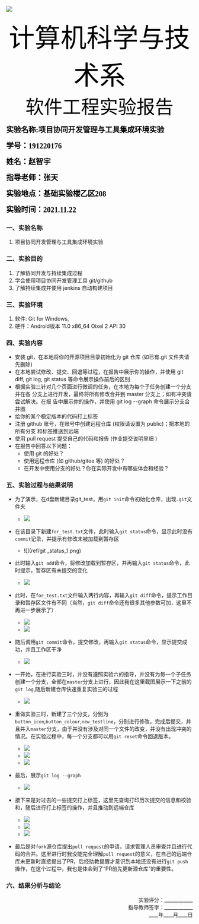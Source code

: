 ![](ref/image002.gif)

<div align = "center"><span style='color:black;background:背景颜色;font-size:70px;font-family:华文行楷;'>计算机科学与技术系</span></div>


<div align = "center"><span style='color:black;background:背景颜色;font-size:50px;font-family:华文新魏;'>软件工程实验报告</span></div>

<span style='color:black;background:背景颜色;font-size:20px;font-family:楷体_GB2312;'>**实验名称:项目协同开发管理与工具集成环境实验**</span>

<span style='color:black;background:背景颜色;font-size:20px;font-family:楷体_GB2312;'>**学号：191220176**</span>

<span style='color:black;background:背景颜色;font-size:20px;font-family:楷体_GB2312;'>**姓名：赵智宇**</span>

<span style='color:black;background:背景颜色;font-size:20px;font-family:楷体_GB2312;'>**指导老师：张天**</span>

<span style='color:black;background:背景颜色;font-size:20px;font-family:楷体_GB2312;'>**实验地点：基础实验楼乙区208**</span>

<span style='color:black;background:背景颜色;font-size:20px;font-family:楷体_GB2312;'>**实验时间：2021.11.22**</span>




### 一、实验名称
1. 项目协同开发管理与工具集成环境实验

### 二、实验目的
1. 了解协同开发与持续集成过程
2. 学会使用项目协同开发管理工具 git/github
3. 了解持续集成并使用 jenkins 自动构建项目

### 三、实验环境
1. 软件: Git for Windows,
2. 硬件：Android版本 11.0 x86_64 Oixel 2 API 30

### 四、实验内容
+  安装 git，在本地将你的开源项目目录初始化为 git 仓库 (如已有.git 文件夹请先删除)
+ 在本地尝试修改、提交、回退等过程，在报告中展示你的操作，并使用 git diff, git
log, git status 等命令展示操作前后的区别
+ 根据实验三针对几个页面进行微调的任务，在本地为每个子任务创建一个分支并在各
分支上进行开发，最终将所有修改合并到 master 分支上；如有冲突请尝试解决。在报
告中展示你的操作，并使用 git log --graph 命令展示分支合并图
+ 给你的某个稳定版本的代码打上标签
+ 注册 github 账号，在账号中创建远程仓库 (权限请设置为 public)；把本地的所有分支
和标签推送到远端
+ 使用 pull request 提交自己的代码和报告 (作业提交说明里细 )
+ 在报告中回答以下问题：
   + 使用 git 的好处？
   +  使用远程仓库 (如 github/gitee 等) 的好处？
   +  在开发中使用分支的好处？你在实际开发中有哪些体会和经验？


### 五、实验过程与结果说明
+ 为了演示，在d盘新建目录git_test，用`git init`命令初始化仓库，出现`.git`文件夹
   + ![](ref/git_init.png) 

+ 在该目录下新建`for_test.txt`文件，此时输入`git status`命令，显示此时没有`commit`记录，并提示有修改未被加载到暂存区
   + ![](ref/git _status_1.png) 

+ 此时输入`git add`命令，将修改加载到暂存区，并再输入`git status`命令，此时提示，暂存区有未提交的变化
  +  ![](ref/git_status_2.png) 

+ 此时，在`for_test.txt`文件输入两行内容，再输入`git diff`命令，提示工作目录和暂存区文件有不同（当然，`git diff`命令还有很多其他参数可加，这里不再进一步展示了）
  + ![](ref/for_test.png) 
  + ![](ref/git_diff.png) 

+ 随后调用`git commit`命令，提交修改，再输入`git status`命令，显示提交成功，并且工作区干净
  + ![](ref/git_status_3.png) 

+ 一开始，在进行实验三时，并没有遵照实验六的指导，并没有为每一个子任务创建一个分支，全部在`master`分支上进行，因此我在这里截图展示一下之前的`git log`,随后新建仓库快速重复实验三的过程
   + ![](ref/8.png) 

+ 重做实验三时，新建了三个分支，分别为`button_icon`,`button_colour`,`new_testline`，分别进行修改，完成后提交，并且并入`master`分支，由于并没有涉及对同一个文件的改变，并没有出现冲突的情况。在实验过程中，每一个分支都可以用`git reset`命令回退版本。
   + ![](ref/9.png) 
   + ![](ref/10.png) 
   + ![](ref/11.png) 

+ 最后，展示`git log --graph`
  + ![](ref/log_graph.png) 

+ 接下来是对过去的一些提交打上标签，这里先查询打印历次提交的信息和校验和，随后进行打上标签的操作，并且推动到远端仓库
   + ![](ref/log_line.png) 
   + ![](ref/git_tag.png) 
   + ![](ref/push_tag.png) 

+ 最后是对`fork`源仓库提出`pull request`的申请，请求管理人员审查并且进行代码的合并。这里进行时我没能完全理解`pull request`的意义，在自己的远端仓库未更新时直接提出了PR，后经助教提醒才意识到本地还没有进行`git push`操作，在这个过程中，我也是体会到了“PR前先更新源仓库”的重要性。

### 六、结果分析与结论






<div align = "right"> 实验评分：____________ </div>
<div align = "right">指导教师签字：____________</div>
<div align = "right">____年____月____日</div>



